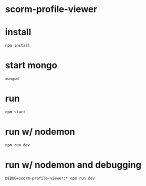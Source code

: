 # scorm-profile-viewer

# install
`npm install`

# start mongo
`mongod`

# run
`npm start`

# run w/ nodemon
`npm run dev`

# run w/ nodemon and debugging
`DEBUG=scorm-profile-viewer:* npm run dev`
